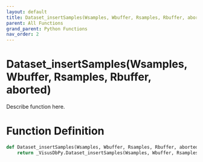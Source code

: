 ```yaml
---
layout: default
title: Dataset_insertSamples(Wsamples, Wbuffer, Rsamples, Rbuffer, aborted)
parent: All Functions
grand_parent: Python Functions
nav_order: 2
---
```


# Dataset_insertSamples(Wsamples, Wbuffer, Rsamples, Rbuffer, aborted)

Describe function here.

# Function Definition

```python
def Dataset_insertSamples(Wsamples, Wbuffer, Rsamples, Rbuffer, aborted):
    return _VisusDbPy.Dataset_insertSamples(Wsamples, Wbuffer, Rsamples, Rbuffer, aborted)
```